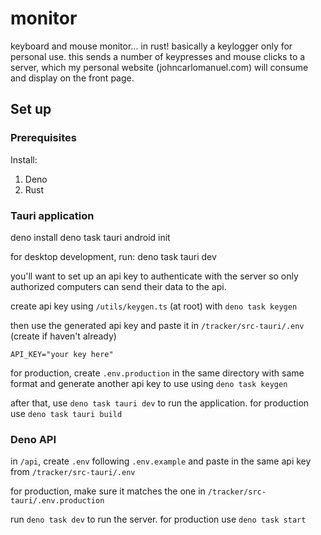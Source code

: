 # monitor

keyboard and mouse monitor... in rust! basically a keylogger only for personal use. this sends a number of keypresses and mouse clicks to a server, which my personal website (johncarlomanuel.com) will consume and display on the front page. 

## Set up

### Prerequisites

Install:
1. Deno
2. Rust

### Tauri application

deno install 
deno task tauri android init

for desktop development, run: deno task tauri dev

you'll want to set up an api key to authenticate with the server so only authorized computers can send their data to the api.

create api key using `/utils/keygen.ts` (at root) with `deno task keygen`

then use the generated api key and paste it in `/tracker/src-tauri/.env` (create if haven't already)

```
API_KEY="your key here"
```

for production, create `.env.production` in the same directory with same format and generate another api key to use using `deno task keygen`

after that, use `deno task tauri dev` to run the application. for production use `deno task tauri build`

### Deno API

in `/api`, create `.env` following `.env.example` and paste in the same api key from `/tracker/src-tauri/.env`

for production, make sure it matches the one in `/tracker/src-tauri/.env.production`

run `deno task dev` to run the server. 
for production use `deno task start`